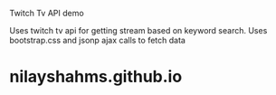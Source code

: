 Twitch Tv API demo

Uses twitch tv api for getting stream based on keyword search.
Uses bootstrap.css and jsonp ajax calls to fetch data

# nilayshahms.github.io
